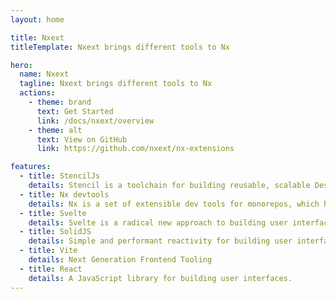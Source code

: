 ```yaml
---
layout: home

title: Nxext
titleTemplate: Nxext brings different tools to Nx

hero:
  name: Nxext
  tagline: Nxext brings different tools to Nx
  actions:
    - theme: brand
      text: Get Started
      link: /docs/nxext/overview
    - theme: alt
      text: View on GitHub
      link: https://github.com/nxext/nx-extensions

features:
  - title: StencilJs
    details: Stencil is a toolchain for building reusable, scalable Design Systems. Generate small, blazing fast, and 100% standards based Web Components that run in every browser.
  - title: Nx devtools
    details: Nx is a set of extensible dev tools for monorepos, which helps you develop like Google, Facebook, and Microsoft.
  - title: Svelte
    details: Svelte is a radical new approach to building user interfaces. Whereas traditional frameworks like React and Vue do the bulk of their work in the browser, Svelte shifts that work into a compile step that happens when you build your app.
  - title: SolidJS
    details: Simple and performant reactivity for building user interfaces.
  - title: Vite
    details: Next Generation Frontend Tooling
  - title: React
    details: A JavaScript library for building user interfaces.
---
```

